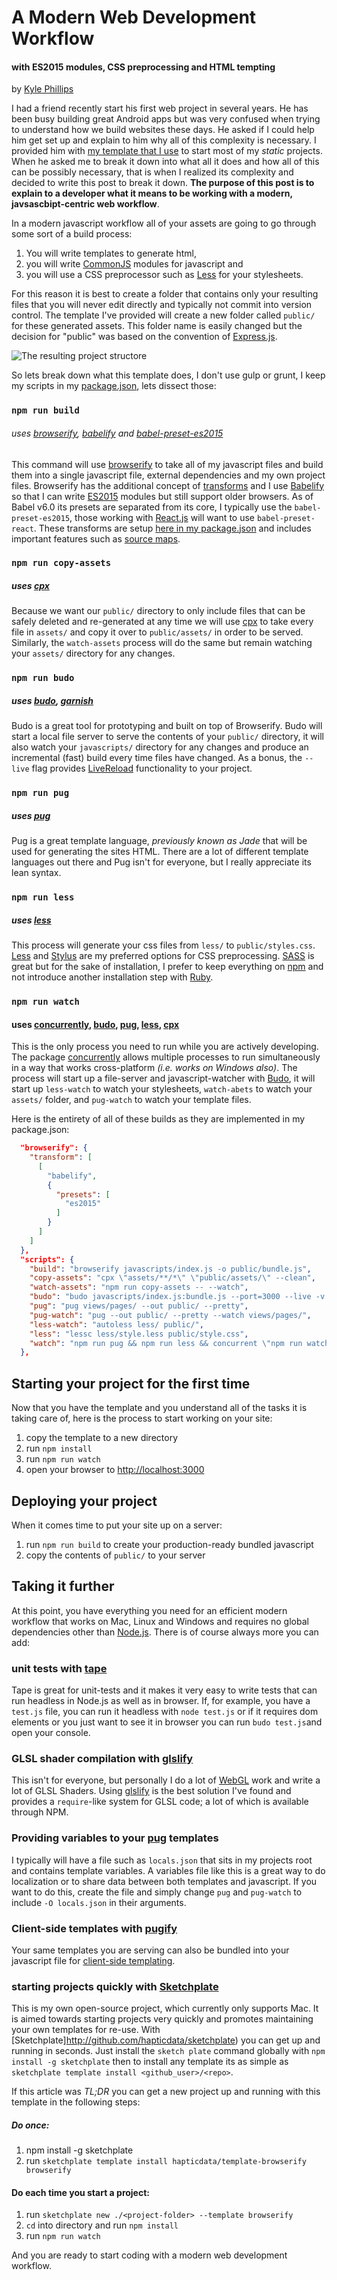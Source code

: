 # A Modern Web Development Workflow
#### with ES2015 modules, CSS preprocessing and HTML tempting
by [Kyle Phillips](http://haptic-data.com)


I had a friend recently start his first web project in several years. He has been busy building great Android apps but was very confused when trying to understand how we build websites these days. He asked if I could help him get set up and explain to him why all of this complexity is necessary. I provided him with [my template that I use](http://github.com/hapticdata/template-browserify) to start most of my _static_ projects. When he asked me to break it down into what all it does and how all of this can be possibly necessary, that is when I realized its complexity and decided to write this post to break it down. **The purpose of this post is to explain to a developer what it means to be working with a modern, javsascbipt-centric web workflow**.

In a modern javascript workflow all of your assets are going to go through some sort of a build process: 

1. You will write templates to generate html, 
2. you will write [CommonJS](http://wiki.commonjs.org/wiki/Modules/1.1) modules for javascript and 
3. you will use a CSS preprocessor such as [Less](http://lesscss.org) for your stylesheets. 

For this reason it is best to create a folder that contains only your resulting files that you will never edit directly and typically not commit into version control. The template I've provided will create a new folder called `public/` for these generated assets. This folder name is easily changed but the decision for "public" was based on the convention of [Express.js](http://expressjs.com).

![The resulting project structore](./directory.png)

So lets break down what this template does, I don't use gulp or grunt, I keep my scripts in my [package.json](https://docs.npmjs.com/files/package.json), lets dissect those:

### `npm run build`
###### uses [browserify](http://browserify.org/), [babelify](http://babeljs.io) and [babel-preset-es2015](http://babeljs.io/docs/plugins/preset-es2015/)
This command will use [browserify](https://github.com/substack/node-browserify) to take all of my javascript files and build them into a single javascript file, external dependencies and my own project files. Browserify has the additional concept of [transforms](https://github.com/substack/module-deps#transforms) and I use [Babelify](https://github.com/babel/babelify) so that I can write [ES2015](https://babeljs.io/docs/learn-es2015/) modules but still support older browsers. As of Babel v6.0 its presets are separated from its core, I typically use the `babel-preset-es2015`, those working with [React.js](http://reactjs.org) will want to use `babel-preset-react`. These transforms are setup [here in my package.json](https://github.com/hapticdata/template-browserify/blob/master/template/package.json#L6) and includes important features such as [source maps](https://www.html5rocks.com/en/tutorials/developertools/sourcemaps/).

### `npm run copy-assets`
##### uses [cpx](https://www.npmjs.com/package/cpx)
Because we want our `public/` directory to only include files that can be safely deleted and re-generated at any time we will use [cpx](http://***) to take every file in `assets/` and copy it over to `public/assets/` in order to be served. Similarly, the  `watch-assets` process will do the same but remain watching your `assets/` directory for any changes.


### `npm run budo`
##### uses [budo](https://www.npmjs.com/package/budo), [garnish](https://www.npmjs.com/package/garnish)
Budo is a great tool for prototyping and built on top of Browserify. Budo will start a local file server to serve the contents of your `public/` directory, it will also watch your `javascripts/` directory for any changes and produce an incremental (fast) build every time files have changed. As a bonus, the `--live` flag provides [LiveReload](http://***) functionality to your project.



### `npm run pug`
##### uses [pug](https://www.npmjs.com/package/pug)
Pug is a great template language, _previously known as Jade_ that will be used for generating the sites HTML. There are a lot of different template languages out there and Pug isn't for everyone, but I really appreciate its lean syntax.


### `npm run less`
##### uses [less](http://lesscss.org)
This process will generate your css files from `less/` to `public/styles.css`. [Less](http://lesscss.org) and [Stylus](http://***) are my preferred options for CSS preprocessing. [SASS](http://sass-lang.com) is great but for the sake of installation, I prefer to keep everything on [npm](http://npmjs.org) and not introduce another installation step with [Ruby](http://ruby-lang.org).


### `npm run watch`
#### uses [concurrently](https://www.npmjs.com/package/concurrently), [budo](https://www.npmjs.com/package/budo), [pug](https://www.npmjs.com/package/pug), [less](http://lesscss.org), [cpx](https://www.npmjs.com/package/cpx)
This is the only process you need to run while you are actively developing. The package [concurrently](https://github.com/kimmobrunfeldt/concurrently) allows multiple processes to run simultaneously in a way that works cross-platform _(i.e. works on Windows also)_. The process will start up a file-server and javascript-watcher with [Budo](https://github.com/mattdesl/budo), it will start up `less-watch` to  watch your stylesheets, `watch-abets` to watch your `assets/` folder, and `pug-watch` to watch your template files.




Here is the entirety of all of these builds as they are implemented in my package.json:

```json
  "browserify": {
    "transform": [
      [
        "babelify",
        {
          "presets": [
            "es2015"
          ]
        }
      ]
    ]
  },
  "scripts": {
    "build": "browserify javascripts/index.js -o public/bundle.js",
    "copy-assets": "cpx \"assets/**/*\" \"public/assets/\" --clean",
    "watch-assets": "npm run copy-assets -- --watch",
    "budo": "budo javascripts/index.js:bundle.js --port=3000 --live -v --dir=public | garnish",
    "pug": "pug views/pages/ --out public/ --pretty",
    "pug-watch": "pug --out public/ --pretty --watch views/pages/",
    "less-watch": "autoless less/ public/",
    "less": "lessc less/style.less public/style.css",
    "watch": "npm run pug && npm run less && concurrent \"npm run watch-assets\" \"npm run pug-watch\" \"npm run budo\" \"npm run less-watch\""
  },
```




## Starting your project for the first time

Now that you have the template and you understand all of the tasks it is taking care of, here is the process to start working on your site:

1. copy the template to a new directory
2. run `npm install`
3. run `npm run watch`
4. open your browser to [http://localhost:3000](http://localhost:3000)

## Deploying your project

When it comes time to put your site up on a server:

1. run `npm run build` to create your production-ready bundled javascript
2. copy the contents of `public/` to your server


## Taking it further
At this point, you have everything you need for an efficient modern workflow that works on Mac, Linux and Windows and requires no global dependencies other than [Node.js](http://nodejs.org). There is of course always more you can add:

### unit tests with [tape](https://github.com/substack/tape)
Tape is great for unit-tests and it makes it very easy to write tests that can run headless in Node.js as well as in browser. If, for example, you have a `test.js` file, you can run it headless with `node test.js` or if it requires dom elements or you just want to see it in browser you can run `budo test.js`and open your console.


### GLSL shader compilation with [glslify](https://github.com/stackgl/glslify)
This isn't for everyone, but personally I do a lot of [WebGL](https://www.chromeexperiments.com/webgl) work and write a lot of GLSL Shaders. Using [glslify](https://github.com/stackgl/glslify) is the best solution I've found and provides a `require`-like system for GLSL code; a lot of which is available through NPM.


### Providing variables to your [pug](http://pugjs.org) templates
I typically will have a file such as `locals.json` that sits in my projects root and contains template variables. A variables file like this is a great way to do localization or to share data between both templates and javascript. If you want to do this, create the file and simply change `pug` and `pug-watch` to include `-O locals.json` in their arguments.

### Client-side templates with [pugify](https://github.com/sidorares/pugify)
Your same templates you are serving can also be bundled into your javascript file for [client-side templating](https://www.smashingmagazine.com/2012/12/client-side-templating/).


### starting projects quickly with [Sketchplate](http://haptic-data.com/sketchplate)
This is my own open-source project, which currently only supports Mac. It is aimed towards starting projects very quickly and promotes maintaining your own templates for re-use. With [Sketchplate]http://github.com/hapticdata/sketchplate) you can get up and running in seconds. Just install the `sketch plate` command globally with `npm install -g sketchplate` then to install any template its as simple as `sketchplate template install <github_user>/<repo>`.

If this article was _TL;DR_ you can get a new project up and running with this template in the following steps:

##### Do once:
1. npm install -g sketchplate
2. run `sketchplate template install hapticdata/template-browserify browserify`

#### Do each time you start a project:
1. run  `sketchplate new ./<project-folder> --template browserify`
2. `cd` into directory and run `npm install`
3. run `npm run watch`

And you are ready to start coding with a modern web development workflow.